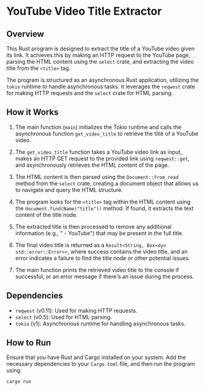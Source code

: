 # YouTube Video Title Extractor

## Overview

This Rust program is designed to extract the title of a YouTube video given its link. It achieves this by making an HTTP request to the YouTube page, parsing the HTML content using the `select` crate, and extracting the video title from the `<title>` tag.

The program is structured as an asynchronous Rust application, utilizing the `tokio` runtime to handle asynchronous tasks. It leverages the `reqwest` crate for making HTTP requests and the `select` crate for HTML parsing.

## How it Works

1. The main function (`main`) initializes the Tokio runtime and calls the asynchronous function `get_video_title` to retrieve the title of a YouTube video.

2. The `get_video_title` function takes a YouTube video link as input, makes an HTTP GET request to the provided link using `reqwest::get`, and asynchronously retrieves the HTML content of the page.

3. The HTML content is then parsed using the `Document::from_read` method from the `select` crate, creating a document object that allows us to navigate and query the HTML structure.

4. The program looks for the `<title>` tag within the HTML content using the `document.find(Name("title"))` method. If found, it extracts the text content of the title node.

5. The extracted title is then processed to remove any additional information (e.g., " - YouTube") that may be present in the full title.

6. The final video title is returned as a `Result<String, Box<dyn std::error::Error>>`, where success contains the video title, and an error indicates a failure to find the title node or other potential issues.

7. The main function prints the retrieved video title to the console if successful, or an error message if there's an issue during the process.

## Dependencies

- `reqwest` (v0.11): Used for making HTTP requests.
- `select` (v0.5): Used for HTML parsing.
- `tokio` (v1): Asynchronous runtime for handling asynchronous tasks.

## How to Run

Ensure that you have Rust and Cargo installed on your system. Add the necessary dependencies to your `Cargo.toml` file, and then run the program using:

```
cargo run
```